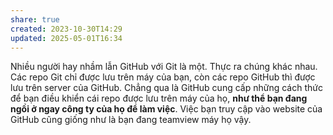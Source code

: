 ```yaml
---
share: true
created: 2023-10-30T14:29
updated: 2025-05-01T16:34
---
```

Nhiều người hay nhầm lẫn GitHub với Git là một. Thực ra chúng khác nhau. Các repo Git chỉ được lưu trên máy của bạn, còn các repo GitHub thì được lưu trên server của GitHub.  Chẳng qua là GitHub cung cấp những cách thức để bạn điều khiển cái repo được lưu trên máy của họ, **như thể bạn đang ngồi ở ngay công ty của họ để làm việc**. Việc bạn truy cập vào website của GitHub cũng giống như là bạn đang teamview máy họ vậy.